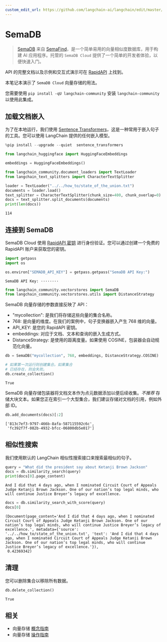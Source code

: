 ```yaml
---
custom_edit_url: https://github.com/langchain-ai/langchain/edit/master/docs/docs/integrations/vectorstores/semadb.ipynb
---
```


# SemaDB

> [SemaDB](https://www.semafind.com/products/semadb) 来自 [SemaFind](https://www.semafind.com)，是一个简单易用的向量相似度数据库，用于构建 AI 应用程序。托管的 `SemaDB Cloud` 提供了一个简单的开发者体验，以便快速入门。

API 的完整文档以及示例和交互式演示可在 [RapidAPI](https://rapidapi.com/semafind-semadb/api/semadb) 上找到。

本笔记本演示了 `SemaDB Cloud` 向量存储的用法。

您需要使用 `pip install -qU langchain-community` 安装 `langchain-community` 以使用此集成。

## 加载文档嵌入

为了在本地运行，我们使用 [Sentence Transformers](https://www.sbert.net/)，这是一种常用于嵌入句子的工具。您可以使用 LangChain 提供的任何嵌入模型。

```python
%pip install --upgrade --quiet  sentence_transformers
```

```python
from langchain_huggingface import HuggingFaceEmbeddings

embeddings = HuggingFaceEmbeddings()
```

```python
from langchain_community.document_loaders import TextLoader
from langchain_text_splitters import CharacterTextSplitter

loader = TextLoader("../../how_to/state_of_the_union.txt")
documents = loader.load()
text_splitter = CharacterTextSplitter(chunk_size=400, chunk_overlap=0)
docs = text_splitter.split_documents(documents)
print(len(docs))
```
```output
114
```

## 连接到 SemaDB

SemaDB Cloud 使用 [RapidAPI 密钥](https://rapidapi.com/semafind-semadb/api/semadb) 进行身份验证。您可以通过创建一个免费的 RapidAPI 账户来获取您的密钥。

```python
import getpass
import os

os.environ["SEMADB_API_KEY"] = getpass.getpass("SemaDB API Key:")
```
```output
SemaDB API Key: ········
```

```python
from langchain_community.vectorstores import SemaDB
from langchain_community.vectorstores.utils import DistanceStrategy
```

SemaDB 向量存储的参数直接反映了 API：

- "mycollection": 是我们将存储这些向量的集合名称。
- 768: 是向量的维度。在我们的案例中，句子变换器嵌入产生 768 维的向量。
- API_KEY: 是您的 RapidAPI 密钥。
- embeddings: 对应于文档、文本和查询的嵌入生成方式。
- DistanceStrategy: 是使用的距离度量。如果使用 COSINE，包装器会自动规范化向量。

```python
db = SemaDB("mycollection", 768, embeddings, DistanceStrategy.COSINE)

# 如果第一次运行则创建集合。如果集合
# 已经存在，则会失败。
db.create_collection()
```

```output
True
```

SemaDB 向量存储包装器将文档文本作为点元数据添加以便后续收集。*不推荐* 存储大块文本。如果您正在索引一个大型集合，我们建议存储对文档的引用，例如外部 ID。

```python
db.add_documents(docs)[:2]
```

```output
['813c7ef3-9797-466b-8afa-587115592c6c',
 'fc392f7f-082b-4932-bfcc-06800db5e017']
```

## 相似性搜索

我们使用默认的 LangChain 相似性搜索接口来搜索最相似的句子。

```python
query = "What did the president say about Ketanji Brown Jackson"
docs = db.similarity_search(query)
print(docs[0].page_content)
```
```output
And I did that 4 days ago, when I nominated Circuit Court of Appeals Judge Ketanji Brown Jackson. One of our nation’s top legal minds, who will continue Justice Breyer’s legacy of excellence.
```

```python
docs = db.similarity_search_with_score(query)
docs[0]
```

```output
(Document(page_content='And I did that 4 days ago, when I nominated Circuit Court of Appeals Judge Ketanji Brown Jackson. One of our nation’s top legal minds, who will continue Justice Breyer’s legacy of excellence.', metadata={'source': '../../how_to/state_of_the_union.txt', 'text': 'And I did that 4 days ago, when I nominated Circuit Court of Appeals Judge Ketanji Brown Jackson. One of our nation’s top legal minds, who will continue Justice Breyer’s legacy of excellence.'}),
 0.42369342)
```

## 清理

您可以删除集合以移除所有数据。


```python
db.delete_collection()
```



```output
True
```

## 相关

- 向量存储 [概念指南](/docs/concepts/#vector-stores)
- 向量存储 [操作指南](/docs/how_to/#vector-stores)